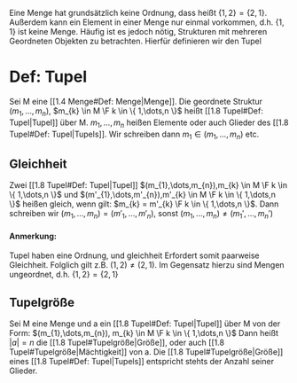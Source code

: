 Eine Menge hat grundsätzlich keine Ordnung, dass heißt $\{ 1,2 \} = \{ 2,1 \}$.
Außerdem kann ein Element in einer Menge nur einmal vorkommen, d.h. $\{ 1,1 \}$ ist keine Menge.
Häufig ist es jedoch nötig, Strukturen mit mehreren Geordneten Objekten zu betrachten. Hierfür definieren wir den Tupel

# Def: Tupel
Sei M eine [[1.4 Menge#Def: Menge|Menge]].
Die geordnete Struktur $(m_{1},\dots,m_{n})$, $m_{k} \in M \F k \in \{ 1,\dots,n \}$ heißt [[1.8 Tupel#Def: Tupel|Tupel]] über M.
$m_{1},\dots,m_{n}$ heißen Elemente oder auch Glieder des [[1.8 Tupel#Def: Tupel|Tupels]].
Wir schreiben dann $m_{1} \in (m_{1},\dots,m_{n})$ etc.

## Gleichheit
Zwei [[1.8 Tupel#Def: Tupel|Tupel]] $(m_{1},\dots,m_{n}),m_{k} \in M \F k \in \{ 1,\dots,n \}$ und 
$(m'_{1},\dots,m'_{n}),m'_{k} \in M \F k \in \{ 1,\dots,n \}$ heißen gleich, wenn gilt:
$m_{k} = m'_{k} \F k \in \{ 1,\dots,n \}$.
Dann schreiben wir $(m_{1},\dots,m_{n}) = (m'_{1},\dots,m'_{n})$,
sonst $(m_{1},\dots,m_{n}) \neq (m_{1}',\dots,m_{n}')$

#### Anmerkung:
Tupel haben eine Ordnung, und gleichheit Erfordert somit paarweise Gleichheit. Folglich gilt z.B. $(1,2) \neq (2,1)$.
Im Gegensatz hierzu sind Mengen ungeordnet, d.h. $\{ 1,2 \} = \{ 2,1 \}$

## Tupelgröße
Sei M eine Menge und a ein [[1.8 Tupel#Def: Tupel|Tupel]] über M von der Form: $(m_{1},\dots,m_{n}), m_{k} \in M \F k \in \{ 1,\dots,n \}$
Dann heißt $|a| = n$ die [[1.8 Tupel#Tupelgröße|Größe]], oder auch [[1.8 Tupel#Tupelgröße|Mächtigkeit]] von a. Die [[1.8 Tupel#Tupelgröße|Größe]] eines [[1.8 Tupel#Def: Tupel|Tupels]] entspricht stehts der Anzahl seiner Glieder.

